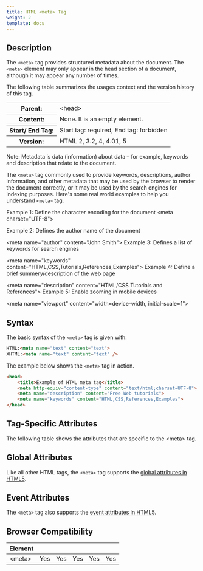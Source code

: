 ```yaml
---
title: HTML <meta> Tag
weight: 2
template: docs
---	
```

## Description

The `<meta>` tag provides structured metadata about the document. The `<meta>` element may only appear in the head section of a document, although it may appear any number of times.

The following table summarizes the usages context and the version history of this tag.

<table style="width:100%">
  <tr>
    <th>Parent:</th>
    <td>&lt;head&gt;</td>
  </tr>
  <tr>
    <th>Content:</th>
    <td>None. It is an empty element.</td>
  </tr>
  <tr>
    <th>Start/ End Tag:</th>
    <td>Start tag: required, End tag: forbidden</td>
  </tr>
    <tr>
    <th>Version:</th>
    <td>HTML 2, 3.2, 4, 4.01, 5</td>
  </tr>
</table>	

<div class="note">
<p>Note: Metadata is data (information) about data – for example, keywords and description that relate to the document.</p>
</div> 

The `<meta>` tag commonly used to provide keywords, descriptions, author information, and other metadata that may be used by the browser to render the document correctly, or it may be used by the search engines for indexing purposes. Here's some real world examples to help you understand `<meta>` tag.

Example 1: Define the character encoding for the document
&lt;meta charset=&quot;UTF-8&quot;&gt;

Example 2: Defines the author name of the document

&lt;meta name=&quot;author&quot; content=&quot;John Smith&quot;&gt;
Example 3: Defines a list of keywords for search engines

&lt;meta name=&quot;keywords&quot; content=&quot;HTML,CSS,Tutorials,References,Examples&quot;&gt;
Example 4: Define a brief summery/description of the web page

&lt;meta name=&quot;description&quot; content=&quot;HTML/CSS Tutorials and References&quot;&gt;
Example 5: Enable zooming in mobile devices

&lt;meta name=&quot;viewport&quot; content=&quot;width=device-width, initial-scale=1&quot;&gt;

## Syntax

The basic syntax of the `<meta>` tag is given with:

```html
HTML:<meta name="text" content="text">
XHTML:<meta name="text" content="text" />
```

The example below shows the `<meta>` tag in action.

```html
<head>
    <title>Example of HTML meta tag</title>
    <meta http-equiv="content-type" content="text/html;charset=UTF-8">
    <meta name="description" content="Free Web tutorials">
    <meta name="keywords" content="HTML,CSS,References,Examples">
</head>                         
```

## Tag-Specific Attributes
The following table shows the attributes that are specific to the &lt;meta&gt; tag.

## Global Attributes

Like all other HTML tags, the `<meta>` tag supports the [global attributes in HTML5](https://www.tutorialrepublic.com/html-reference/html5-global-attributes.php).

## Event Attributes

The `<meta>` tag also supports the [event attributes in HTML5](https://www.tutorialrepublic.com/html-reference/html5-event-attributes.php).
## Browser Compatibility
|  Element |<i class="chrome"></i>    | <i class="ie"></i>   | <i class="firefox"></i>   |  <i class="safari"></i>  | <i class="opera"></i>   |
| ------------ | ------------ | ------------ | ------------ | ------------ | ------------ |
| &lt;meta&gt;  |Yes   |Yes   |Yes   |Yes   |Yes   |
